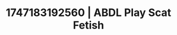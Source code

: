 ---
categories:
- Sensual cosplay
- Unspoken desires
- Self-pleasure
- Whispers of pleasure
- Cheerleader roleplay
image: /assets/images/1747183192560.jpg
layout: post
seo:
  description: Featured content with artistic Scat Fetish, ABDL Play. HD images available.
  keywords: Scat Fetish, ABDL Play
  og_image: /assets/images/1747183192560.jpg
  schema_type: VisualArtwork
tags:
- ABDL Play
- '#1747183192560'
- Scat Fetish
title: 1747183192560 | ABDL Play Scat Fetish
---